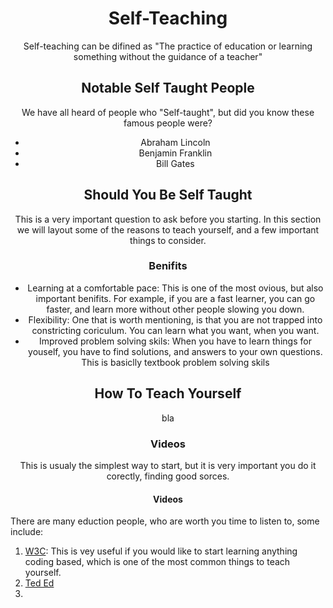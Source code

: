 <html lang="en">
<head>
    <meta charset="UTF-8">
    <meta name="viewport" content="width=device-width, initial-scale=1.0">
    <link rel="stylesheet" href="edit.css">
    <title>Document</title>
</head>
<body>
    <h1 align="center">Self-Teaching</h1>
    <p align="center">Self-teaching can be difined as "The practice of education or learning something without the guidance of a teacher"</p>
    <div id='tb'>
        <h2 align="center">Notable Self Taught People</h2>
        <p align="center">We have all heard of people who "Self-taught", but did you know these famous people were?</p>
        <ul align="center">
            <li>Abraham Lincoln</li>
            <li>Benjamin Franklin</li>
            <li>Bill Gates</li>
        </ul>
    </div>
    <p> </p>
    <div id='tb'>
        <h2 align="center">Should You Be Self Taught</h2>
        <p align="center">This is a very important question to ask before you starting. In this section we will layout some of the reasons to teach yourself, and a few important things to consider.</p>
        <p></p>
        <h3 align="center">Benifits</h3>
        <ul align="center">
            <li>Learning at a comfortable pace: This is one of the most ovious, but also important benifits. For example, if you are a fast learner, you can go faster, and learn more without other people slowing you down. </li>
            <li>Flexibility: One that is worth mentioning, is that you are not trapped into constricting coriculum. You can learn what you want, when you want.</li>
            <li>Improved problem solving skils: When you have to learn things for youself, you have to find solutions, and answers to your own questions. This is basiclly textbook problem solving skils</li>
        </ul>
    </div>
    <p> </p>
    <div id='tb'>
        <h2 align="center">How To Teach Yourself</h2>
        <p align="center">bla</p>
        <div id="subtb">
            <h3 align="center">Videos</h3>
            <p align="center">This is usualy the simplest way to start, but it is very important you do it corectly, finding good sorces.</p>
            <h4 align="center">Videos</h4>
            <p>There are many eduction people, who are worth you time to listen to, some include:</p>
            <ol>
                <li><a href="https://www.w3.org/">W3C</a>: This is vey useful if you would like to start learning anything coding based, which is one of the most common things to teach yourself.</li>
                <li><a href="https://ed.ted.com">Ted Ed</a></li>
                <li><a href="https://www.youtube.com/@MarkRober/videos>MarkRober's Youtube</a>: This one of my personal favourites. He teaches high school science topics, while making them interestig to all ages.</li>
            </ol>
        </div>
    </div>
</body>
</html>
